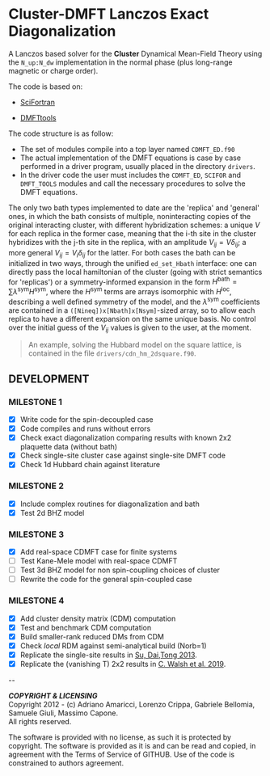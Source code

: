 # Cluster-DMFT Lanczos Exact Diagonalization

A Lanczos based solver for the **Cluster** Dynamical Mean-Field Theory using the `N_up:N_dw` implementation in the normal phase (plus long-range magnetic or charge order).  

The code is based on:  

* [SciFortran](https://github.com/QcmPlab/SciFortran)  

* [DMFTtools](https://github.com/QcmPlab/DMFTtools)

The code structure is as follow:  

* The set of modules compile into a top layer named `CDMFT_ED.f90`  
* The actual implementation of the DMFT equations is case by case performed in a driver program, usually placed in the directory `drivers`. 
* In the driver code the user must includes the `CDMFT_ED`, `SCIFOR` and `DMFT_TOOLS` modules and call the necessary procedures to solve the DMFT equations.

 The only two bath types implemented to date are the 'replica' and 'general' ones, in which the bath consists of multiple, noninteracting copies of the original interacting cluster, with different hybridization schemes: a unique $V$ for each replica in the former case, meaning that the i-th site in the cluster hybridizes with the j-th site in the replica, with an amplitude $V_{ij} = V\delta_{ij}$; a more general $V_{ij} = V_i \delta_{ij}$ for the latter.
 For both cases the bath can be initialized in two ways, through the unified `ed_set_Hbath` interface: one can directly pass the local hamiltonian of the cluster (going with strict semantics for 'replicas') or a symmetry-informed expansion in the form $H^\mathrm{bath} = \sum \lambda^\mathrm{sym}H^\mathrm{sym}$, where the $H^\mathrm{sym}$ terms are arrays isomorphic with $H^\mathrm{loc}$, describing a well defined symmetry of the model, and the $\lambda^\mathrm{sym}$ coefficients are contained in a `([Nineq])x[Nbath]x[Nsym]`-sized array, so to allow each replica to have a different expansion on the same unique basis. No control over the initial guess of the $V_{ij}$ values is given to the user, at the moment.   

 > An example, solving the Hubbard model on the square lattice, is contained in the file `drivers/cdn_hm_2dsquare.f90`.

## DEVELOPMENT

### MILESTONE 1

- [x] Write code for the spin-decoupled case
- [x] Code compiles and runs without errors
- [x] Check exact diagonalization comparing results with known 2x2 plaquette data (without bath)
- [x] Check single-site cluster case against single-site DMFT code
- [x] Check 1d Hubbard chain against literature

### MILESTONE 2

- [x] Include complex routines for diagonalization and bath
- [x] Test 2d BHZ model 

### MILESTONE 3

- [x] Add real-space CDMFT case for finite systems
- [ ] Test Kane-Mele model with real-space CDMFT
- [ ] Test 3d BHZ model for non spin-coupling choices of cluster
- [ ] Rewrite the code for the general spin-coupled case

### MILESTONE 4

- [x] Add cluster density matrix (CDM) computation
- [x] Test and benchmark CDM computation
- [x] Build smaller-rank reduced DMs from CDM
- [x] Check _local_ RDM against semi-analytical build (Norb=1) 
- [x] Replicate the single-site results in [Su, Dai,Tong 2013](https://doi.org/10.1142/S0217984913500346).
- [x] Replicate the (vanishing T) 2x2 results in [C. Walsh et al. 2019](https://doi.org/10.1103/PhysRevLett.122.067203).

--

***COPYRIGHT & LICENSING***  
Copyright 2012 -  (c) Adriano Amaricci, Lorenzo Crippa, Gabriele Bellomia, Samuele Giuli, Massimo Capone.  
All rights reserved. 

The software is provided with no license, as such it is protected by copyright. The software is provided as it is and can be read and copied, in agreement with the Terms of Service of GITHUB. 
Use of the code is constrained to authors agreement.   

